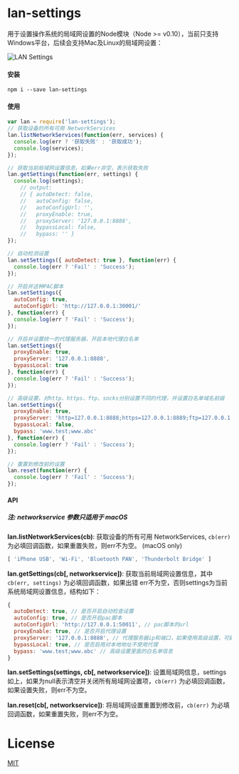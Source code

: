 # lan-settings
用于设置操作系统的局域网设置的Node模块（Node >= v0.10），当前只支持Windows平台，后续会支持Mac及Linux的局域网设置：

![LAN Settings](https://raw.githubusercontent.com/imweb/lan-settings/master/assets/settings.png)


#### 安装

	npm i --save lan-settings

#### 使用
```js
var lan = require('lan-settings');
// 获取设备的所有可用 NetworkServices
lan.listNetworkServices(function(err, services) {
  console.log(err ? '获取失败' : '获取成功');
  console.log(services);
});

// 获取当前局域网设置信息，如果err非空，表示获取失败
lan.getSettings(function(err, settings) {
  console.log(settings);
    // output:
    // { autoDetect: false,
    //   autoConfig: false,
    //   autoConfigUrl: '',
    //   proxyEnable: true,
    //   proxyServer: '127.0.0.1:8888',
    //   bypassLocal: false,
    //   bypass: '' }
});

// 自动检测设置
lan.setSettings({ autoDetect: true }, function(err) {
  console.log(err ? 'Fail' : 'Success');
});

// 开启并这种PAC脚本
lan.setSettings({
  autoConfig: true,
  autoConfigUrl: 'http://127.0.0.1:30001/'
}, function(err) {
  console.log(err ? 'Fail' : 'Success');
});

// 开启并设置统一的代理服务器，开启本地代理白名单
lan.setSettings({
  proxyEnable: true,
  proxyServer: '127.0.0.1:8888',
  bypassLocal: true
}, function(err) {
  console.log(err ? 'Fail' : 'Success');
});

// 高级设置，对http、https、ftp、socks分别设置不同的代理，并设置白名单域名前缀
lan.setSettings({
  proxyEnable: true,
  proxyServer: 'http=127.0.0.1:8888;https=127.0.0.1:8889;ftp=127.0.0.1:8890;socks=127.0.0.1:8891',
  bypassLocal: false,
  bypass: 'www.test;www.abc'
}, function(err) {
  console.log(err ? 'Fail' : 'Success');
});

// 重置到修改前的设置
lan.reset(function(err) {
  console.log(err ? 'Fail' : 'Success');
});
```
	
	

#### API

##### 注: networkservice 参数只适用于 macOS

**lan.listNetworkServices(cb)**: 获取设备的所有可用 NetworkServices, `cb(err)` 为必填回调函数，如果重置失败，则err不为空。 (macOS only)
```js
[ 'iPhone USB', 'Wi-Fi', 'Bluetooth PAN', 'Thunderbolt Bridge' ]
```

**lan.getSettings(cb[, networkservice])**:  获取当前局域网设置信息，其中 `cb(err, settings)` 为必填回调函数，如果出错 err不为空，否则settings为当前系统局域网设置信息，结构如下：
```js
{
  autoDetect: true, // 是否开启自动检查设置
  autoConfig: true, // 是否开启pac脚本 
  autoConfigUrl: 'http://127.0.0.1:50011', // pac脚本的url
  proxyEnable: true, // 是否开启代理设置
  proxyServer: '127.0.0.1:8888', // 代理服务器ip和端口，如果使用高级设置，可能返回 `htt=127.0.0.1:8888;https=127.0.0.2:8889`等
  bypassLocal: true, // 是否启用对本地地址不使用代理
  bypass: 'www.test;www.abc' // 高级设置里面的白名单信息
}
```


**lan.setSettings(settings, cb[, networkservice])**: 设置局域网信息，settings如上，如果为null表示清空并关闭所有局域网设置项，`cb(err)` 为必填回调函数，如果设置失败，则err不为空。

**lan.reset(cb[, networkservice])**: 将局域网设置重置到修改前，`cb(err)` 为必填回调函数，如果重置失败，则err不为空。

# License
[MIT](https://github.com/imweb/lan-settings/blob/master/LICENSE)
